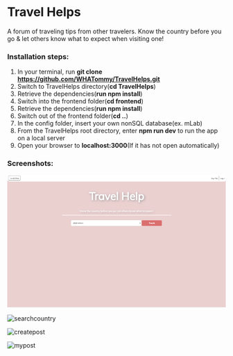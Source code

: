 # Travel Helps
A forum of traveling tips from other travelers. Know the country before you go & let others know 
what to expect when visiting one!

### Installation steps: 

  1. In your terminal, run **git clone https://github.com/WHATommy/TravelHelps.git**
  2. Switch to TravelHelps directory(**cd TravelHelps**)
  3. Retrieve the dependencies(**run npm install**)
  4. Switch into the frontend folder(**cd frontend**)
  5. Retrieve the dependencies(**run npm install**)
  6. Switch out of the frontend folder(**cd ..**)
  7. In the config folder, insert your own nonSQL database(ex. mLab)
  8. From the TravelHelps root directory, enter **npm run dev** to run the app on a local server
  9. Open your browser to **localhost:3000**(If it has not open automatically)

### Screenshots:

![frontpage](./image/frontpage.png)

![searchcountry](./image/searchcountry)

![createpost](./image/createpost)

![mypost](./image/mypost)
